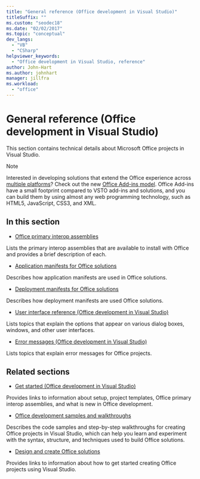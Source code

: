 ```yaml
---
title: "General reference (Office development in Visual Studio)"
titleSuffix: ""
ms.custom: "seodec18"
ms.date: "02/02/2017"
ms.topic: "conceptual"
dev_langs:
  - "VB"
  - "CSharp"
helpviewer_keywords:
  - "Office development in Visual Studio, reference"
author: John-Hart
ms.author: johnhart
manager: jillfra
ms.workload:
  - "office"
---
```

# General reference (Office development in Visual Studio)
  This section contains technical details about Microsoft Office projects in Visual Studio.

> [!NOTE]
>  Interested in developing solutions that extend the Office experience across [multiple platforms](https://dev.office.com/add-in-availability)? Check out the new [Office Add-ins model](https://dev.office.com/docs/add-ins/overview/office-add-ins). Office Add-ins have a small footprint compared to VSTO add-ins and solutions, and you can build them by using almost any web programming technology, such as HTML5, JavaScript, CSS3, and XML.

## In this section
- [Office primary interop assemblies](../vsto/office-primary-interop-assemblies.md)

 Lists the primary interop assemblies that are available to install with Office and provides a brief description of each.

- [Application manifests for Office solutions](../vsto/application-manifests-for-office-solutions.md)

 Describes how application manifests are used in Office solutions.

- [Deployment manifests for Office solutions](../vsto/deployment-manifests-for-office-solutions.md)

 Describes how deployment manifests are used Office solutions.

- [User interface reference &#40;Office development in Visual Studio&#41;](../vsto/user-interface-reference-office-development-in-visual-studio.md)

 Lists topics that explain the options that appear on various dialog boxes, windows, and other user interfaces.

- [Error messages &#40;Office development in Visual Studio&#41;](../vsto/error-messages-office-development-in-visual-studio.md)

 Lists topics that explain error messages for Office projects.

## Related sections
- [Get started &#40;Office development in Visual Studio&#41;](../vsto/getting-started-office-development-in-visual-studio.md)

 Provides links to information about setup, project templates, Office primary interop assemblies, and what is new in Office development.

- [Office development samples and walkthroughs](../vsto/office-development-samples-and-walkthroughs.md)

 Describes the code samples and step-by-step walkthroughs for creating Office projects in Visual Studio, which can help you learn and experiment with the syntax, structure, and techniques used to build Office solutions.

- [Design and create Office solutions](../vsto/designing-and-creating-office-solutions.md)

 Provides links to information about how to get started creating Office projects using Visual Studio.
